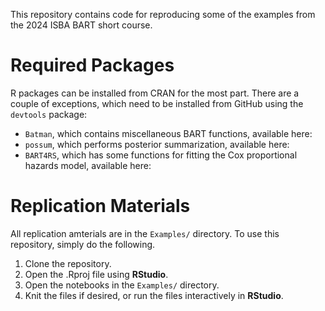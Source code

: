 This repository contains code for reproducing some of the examples from the
2024 ISBA BART short course.

# Required Packages

R packages can be installed from CRAN for the most part. There are a couple
of exceptions, which need to be installed from GitHub using the `devtools`
package:

- `Batman`, which contains miscellaneous BART functions, available here:
- `possum`, which performs posterior summarization, available here:
- `BART4RS`, which has some functions for fitting the Cox proportional hazards
   model, available here:
   
# Replication Materials

All replication amterials are in the `Examples/` directory. To use this
repository, simply do the following.

1. Clone the repository.
2. Open the .Rproj file using **RStudio**.
3. Open the notebooks in the `Examples/` directory.
4. Knit the files if desired, or run the files interactively in **RStudio**.

